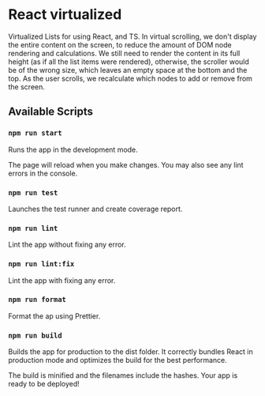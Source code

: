 # React virtualized

Virtualized Lists for using React, and TS.
In virtual scrolling, we don't display the entire content on the screen, to reduce the amount of DOM node rendering and calculations.
We still need to render the content in its full height (as if all the list items were rendered), otherwise, the scroller would be of the wrong size, which leaves an empty space at the bottom and the top.
As the user scrolls, we recalculate which nodes to add or remove from the screen.

## Available Scripts

### `npm run start`
Runs the app in the development mode.

The page will reload when you make changes.
You may also see any lint errors in the console.

### `npm run test`
Launches the test runner and create coverage report.

### `npm run lint`
Lint the app without fixing any error.

### `npm run lint:fix`
Lint the app with fixing any error.

### `npm run format`
Format the ap using Prettier.

### `npm run build`
Builds the app for production to the dist folder.
It correctly bundles React in production mode and optimizes the build for the best performance.

The build is minified and the filenames include the hashes.
Your app is ready to be deployed!

